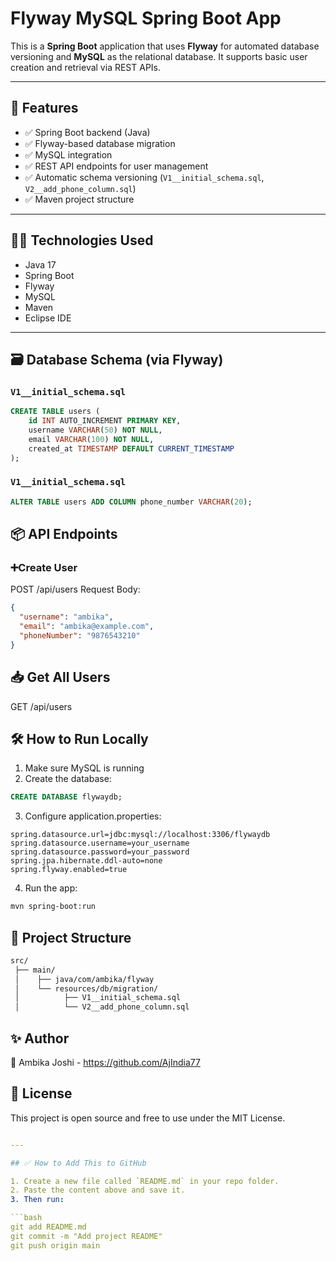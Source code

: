 # Flyway MySQL Spring Boot App

This is a **Spring Boot** application that uses **Flyway** for automated database versioning and **MySQL** as the relational database. It supports basic user creation and retrieval via REST APIs.

---

## 🚀 Features

- ✅ Spring Boot backend (Java)
- ✅ Flyway-based database migration
- ✅ MySQL integration
- ✅ REST API endpoints for user management
- ✅ Automatic schema versioning (`V1__initial_schema.sql`, `V2__add_phone_column.sql`)
- ✅ Maven project structure

---

## 🧑‍💻 Technologies Used

- Java 17
- Spring Boot
- Flyway
- MySQL
- Maven
- Eclipse IDE

---

## 🗃️ Database Schema (via Flyway)

### `V1__initial_schema.sql`
```sql
CREATE TABLE users (
    id INT AUTO_INCREMENT PRIMARY KEY,
    username VARCHAR(50) NOT NULL,
    email VARCHAR(100) NOT NULL,
    created_at TIMESTAMP DEFAULT CURRENT_TIMESTAMP
);
```
### `V1__initial_schema.sql`
```sql
ALTER TABLE users ADD COLUMN phone_number VARCHAR(20);
```

## 📦 API Endpoints
### ➕Create User
POST /api/users
Request Body:
```json
{
  "username": "ambika",
  "email": "ambika@example.com",
  "phoneNumber": "9876543210"
}
```
## 📥 Get All Users
GET /api/users

## 🛠️ How to Run Locally
1. Make sure MySQL is running
2. Create the database:
```sql
CREATE DATABASE flywaydb;
```
3. Configure application.properties:
```properties
spring.datasource.url=jdbc:mysql://localhost:3306/flywaydb
spring.datasource.username=your_username
spring.datasource.password=your_password
spring.jpa.hibernate.ddl-auto=none
spring.flyway.enabled=true
```
4. Run the app:
```bash
mvn spring-boot:run
```

## 📁 Project Structure
```bash
src/
 ├── main/
 │    ├── java/com/ambika/flyway
 │    └── resources/db/migration/
 │          ├── V1__initial_schema.sql
 │          └── V2__add_phone_column.sql
```
## ✨ Author
👩 Ambika Joshi - https://github.com/AjIndia77

## 📌 License
This project is open source and free to use under the MIT License.
```yaml

---

## ✅ How to Add This to GitHub

1. Create a new file called `README.md` in your repo folder.
2. Paste the content above and save it.
3. Then run:

```bash
git add README.md
git commit -m "Add project README"
git push origin main
```

